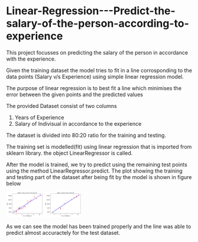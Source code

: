 # Linear-Regression---Predict-the-salary-of-the-person-according-to-experience

This project focusses on predicting the salary of the person in accordance with the experience. 

Given the training dataset the model tries to fit in a line corrosponding to the data points (Salary  v/s Experience) using simple linear regression model.

The purpose of linear regression is to best fit a line which minimises the error between the given points and the predicted values

The provided Dataset consist of two columns 

1) Years of Experience
2) Salary of Indivisual in accordance to the experience

The dataset is divided into 80:20 ratio for the training and testing.

The training set is modelled(fit) using linear regression that is imported from sklearn library. the object LinearRegressor is called. 

After the model is trained, we try to predict using the remaining test points using the method LinearRegressor.predict. The  plot showing the training and testing part of the dataset after being fit by the model is shown in figure below

<img src="images/TrainingSetPrediction.png"  width ="100">
<img src="images/TestSetPrdecition.png"  width ="100">
	

As we can see the model has been trained properly and the line was able to predict almost accuractely for the test dataset.

 
 
